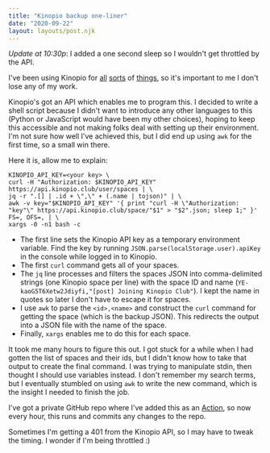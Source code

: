 ```yaml
---
title: "Kinopio backup one-liner"
date: "2020-09-22"
layout: layouts/post.njk
---
```


*Update at 10:30p*: I added a one second sleep so I wouldn't get throttled by the API.

I've been using Kinopio for
[all](https://kinopio.club/weekly-planner-with-examples--juvzn8qrBfW4nvqH6IGKD)
[sorts](https://kinopio.club/magic-quadrant-7GZrOrOw2diOUc5Njb98z) of
[things](https://kinopio.club/-backgrounds-images-XGLHAgCu2nmMMMoxKpD2Q), so
it's important to me I don't lose any of my work.

Kinopio's got an API which enables me to program this. I decided to write a
shell script because I didn't want to introduce any other languages to this
(Python or JavaScript would have been my other choices), hoping to keep this
accessible and not making folks deal with setting up their environment. I'm not
sure how well I've achieved this, but I did end up using `awk` for the first
time, so a small win there.

Here it is, allow me to explain:

```shell
KINOPIO_API_KEY=<your key> \
curl -H "Authorization: $KINOPIO_API_KEY" https://api.kinopio.club/user/spaces | \
jq -r ".[] | .id + \",\" + (.name | tojson)" | \
awk -v key="$KINOPIO_API_KEY" '{ print "curl -H \"Authorization: "key"\" https://api.kinopio.club/space/"$1" > "$2".json; sleep 1;" }' FS=, OFS=, | \
xargs -0 -n1 bash -c
```

- The first line sets the Kinopio API key as a temporary environment variable.
  Find the key by running `JSON.parse(localStorage.user).apiKey` in the console
  while logged in to Kinopio.
- The first `curl` command gets all of your spaces.
- The `jq` line processes and filters the spaces JSON into comma-delimited
  strings (one Kinopio space per line) with the space ID and name
  (`YE-kaoG5T6Xetw2Jdiyfi,"[post] Joining Kinopio Club"`). I kept the name in
  quotes so later I don't have to escape it for spaces.
- I use `awk` to parse the `<id>,<name>` and construct the `curl` command for
  getting the space (which is the backup JSON). This redirects the output into a
  JSON file with the name of the space.
- Finally, `xargs` enables me to do this for each space.

It took me many hours to figure this out. I got stuck for a while when I had
gotten the list of spaces and their ids, but I didn't know how to take that
output to create the final command. I was trying to manipulate stdin, then
thought I should use variables instead. I don't remember my search terms, but I
eventually stumbled on using `awk` to write the new command, which is the
insight I needed to finish the job.

I've got a private GitHub repo where I've added this as an
[Action](https://github.com/features/actions), so now every hour, this runs and
commits any changes to the repo.

Sometimes I'm getting a 401 from the Kinopio API, so I may have to tweak the
timing. I wonder if I'm being throttled :)
